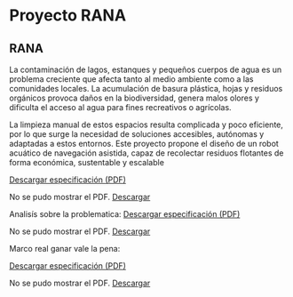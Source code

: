 # Proyecto RANA
## RANA
La contaminación de lagos, estanques y pequeños cuerpos de agua es un problema creciente que afecta tanto al medio ambiente como a las comunidades locales. La acumulación de basura plástica, hojas y residuos orgánicos provoca daños en la biodiversidad, genera malos olores y dificulta el acceso al agua para fines recreativos o agrícolas.

La limpieza manual de estos espacios resulta complicada y poco eficiente, por lo que surge la necesidad de soluciones accesibles, autónomas y adaptadas a estos entornos. Este proyecto propone el diseño de un robot acuático de navegación asistida, capaz de recolectar residuos flotantes de forma económica, sustentable y escalable

[Descargar especificación (PDF)](recursos/archivos/Prototipo.pdf)

<object data="../recursos/archivos/Prototipo.pdf" type="application/pdf" width="100%" height="600">
  <p>No se pudo mostrar el PDF. <a href="../recursos/archivos/Prototipo.pdf">Descargar</a></p>
</object>

Analisís sobre la problematica:
[Descargar especificación (PDF)](recursos/archivos/rana2.pdf)

<object data="../recursos/archivos/rana2.pdf" type="application/pdf" width="100%" height="600">
  <p>No se pudo mostrar el PDF. <a href="../recursos/archivos/rana2.pdf">Descargar</a></p>
</object>

Marco real ganar vale la pena:

[Descargar especificación (PDF)](MRGVP.pdf)

<object data="../recursos/archivos/MRGVP.pdf" type="application/pdf" width="60%" height="400">
  <p>No se pudo mostrar el PDF. <a href="../recursos/archivos/MRGVP.pdf">Descargar</a></p>
</object>